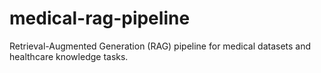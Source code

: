 # medical-rag-pipeline
Retrieval-Augmented Generation (RAG) pipeline for medical datasets and healthcare knowledge tasks.
